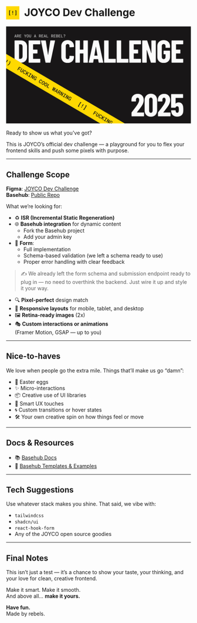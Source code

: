 # <img src="./public/icon.png" alt="JOYCO Logo" height="36" width="36" align="top" />&nbsp;&nbsp;JOYCO Dev Challenge

![banner.png](./public/banner.png)

Ready to show us what you've got?

This is JOYCO’s official dev challenge — a playground for you to flex your frontend skills and push some pixels with purpose.

---

## Challenge Scope

**Figma**: [JOYCO Dev Challenge](<https://www.figma.com/design/yIttBU3vUZilw0OCqsENde/(JOYCO)-Dev-challenge>)
<br/>
**Basehub**: [Public Repo](https://basehub.com/joyco/2025-dev-challenge)

What we’re looking for:

- ♻️ **ISR (Incremental Static Regeneration)**
- 🌐 **Basehub integration** for dynamic content
  - Fork the Basehub project
  - Add your admin key
- 🧩 **Form**:
  - Full implementation
  - Schema-based validation (we left a schema ready to use)
  - Proper error handling with clear feedback

> ✍️ We already left the form schema and submission endpoint ready to plug in — no need to overthink the backend. Just wire it up and style it your way.

- 🔍 **Pixel-perfect** design match
- 📱 **Responsive layouts** for mobile, tablet, and desktop
- 🖼️ **Retina-ready images** (2x)
- 🎭 **Custom interactions or animations**  
  (Framer Motion, GSAP — up to you)

---

## Nice-to-haves

We love when people go the extra mile. Things that’ll make us go “damn”:

- 🍭 Easter eggs
- ✨ Micro-interactions
- 📦 Creative use of UI libraries
- 🧠 Smart UX touches
- 🌀 Custom transitions or hover states
- 🛠️ Your own creative spin on how things feel or move

---

## Docs & Resources

- 📚 [Basehub Docs](https://docs.basehub.com/introduction)
- 🧰 [Basehub Templates & Examples](https://docs.basehub.com/templates-and-examples/templates/introduction)

---

## Tech Suggestions

Use whatever stack makes you shine. That said, we vibe with:

- `tailwindcss`
- `shadcn/ui`
- `react-hook-form`
- Any of the JOYCO open source goodies

---

## Final Notes

This isn’t just a test — it’s a chance to show your taste, your thinking, and your love for clean, creative frontend.

Make it smart. Make it smooth.  
And above all… **make it yours.**

**Have fun.**  
Made by rebels.
